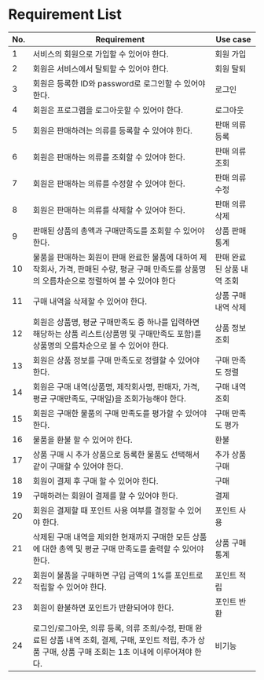 # Requirement List

| No. | Requirement | Use case |
| --- | --- | --- |
| 1 | 서비스의 회원으로 가입할 수 있어야 한다. | 회원 가입 |
| 2 | 회원은 서비스에서 탈퇴할 수 있어야 한다. | 회원 탈퇴 |
| 3 | 회원은 등록한 ID와 password로 로그인할 수 있어야 한다. | 로그인 |
| 4 | 회원은 프로그램을 로그아웃할 수 있어야 한다. | 로그아웃 |
| 5 | 회원은 판매하려는 의류를 등록할 수 있어야 한다. | 판매 의류 등록 |
| 6 | 회원은 판매하는 의류를 조회할 수 있어야 한다. | 판매 의류 조회 |
| 7 | 회원은 판매하는 의류를 수정할 수 있어야 한다. | 판매 의류 수정 |
| 8 | 회원은 판매하는 의류를 삭제할 수 있어야 한다. | 판매 의류 삭제 |
| 9 | 판매된 상품의 총액과 구매만족도를 조회할 수 있어야 한다. | 상품 판매 통계 |
| 10 | 물품을 판매하는 회원이 판매 완료한 물품에 대하여 제작회사, 가격, 판매된 수량, 평균 구매 만족도를 상품명의 오름차순으로 정렬하여 볼 수 있어야 한다 | 판매 완료된 상품 내역 조회 |
| 11 | 구매 내역을 삭제할 수 있어야 한다. | 상품 구매 내역 삭제 |
| 12 | 회원은 상품명, 평균 구매만족도 중 하나를 입력하면 해당하는 상품 리스트(상품명 및 구매만족도 포함)를 상품명의 오름차순으로 볼 수 있어야 한다. | 상품 정보 조회 |
| 13 | 회원은 상품 정보를 구매 만족도로 정렬할 수 있어야 한다. | 구매 만족도 정렬 |
| 14 | 회원은 구매 내역(상품명, 제작회사명, 판매자, 가격, 평균 구매만족도, 구매일)을 조회가능해야 한다. | 구매 내역 조회 |
| 15 | 회원은 구매한 물품의 구매 만족도를 평가할 수 있어야 한다. | 구매 만족도 평가 |
| 16 | 물품을 환불 할 수 있어야 한다. | 환불 |
| 17 | 상품 구매 시 추가 상품으로 등록한 물품도 선택해서 같이 구매할 수 있어야 한다. | 추가 상품 구매 |
| 18 | 회원이 결제 후 구매 할 수 있어야 한다. | 구매 |
| 19 | 구매하려는 회원이 결제를 할 수 있어야 한다. | 결제 |
| 20 | 회원은 결제할 때 포인트 사용 여부를 결정할 수 있어야 한다. | 포인트 사용 |
| 21 | 삭제된 구매 내역을 제외한 현재까지 구매한 모든 상품에 대한 총액 및 평균 구매 만족도를 출력할 수 있어야 한다. | 상품 구매 통계 |
| 22 | 회원이 물품을 구매하면 구입 금액의 1%를 포인트로 적립할 수 있어야 한다. | 포인트 적립 |
| 23 | 회원이 환불하면 포인트가 반환되어야 한다. | 포인트 반환 |
| 24 | 로그인/로그아웃, 의류 등록, 의류 조희/수정, 판매 완료된 상품 내역 조회, 결제, 구매, 포인트 적립, 추가 상품 구매, 상품 구매 조회는 1초 이내에 이루어져야 한다. | 비기능 |
